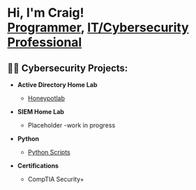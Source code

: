 <h1>Hi, I'm Craig! <br/><a href="https://github.com/Oct0thorp3">Programmer</a>, <a href="https://www.linkedin.com/in/craig-kovalcheck//">IT/Cybersecurity Professional</a>

<h2>👨‍💻 Cybersecurity Projects:</h2>

- <b>Active Directory Home Lab</b>
  - [Honeypotlab](https://github.com/Oct0thorp3/Write-Ups/blob/main/Honeypotlab.pdf)

- <b>SIEM Home Lab</b>
  - Placeholder -work in progress


- <b>Python</b>
  - [Python Scripts](https://github.com/Oct0thorp3/Python-scripts)

- <b>Certifications</b>
  - CompTIA Security+


<!--<h2> 🤳 Connect with me:</h2>


#[<img align="left" alt="craig-kovalcheck| LinkedIn" width="22px" src="https://cdn.jsdelivr.net/npm/simple-icons@v3/icons/linkedin.svg" />][linkedin]



#[linkedin]: https://linkedin.com/in/joshmadakor >

<!--
**Oct0thorp3/Oct0thorp3** is a ✨ _special_ ✨ repository because its `README.md` (this file) appears on your GitHub profile.

Here are some ideas to get you started:

- 🔭 I’m currently working on ...
- 🌱 I’m currently learning ...
- 👯 I’m looking to collaborate on ...
- 🤔 I’m looking for help with ...
- 💬 Ask me about ...
- 📫 How to reach me: ...
- 😄 Pronouns: ...
- ⚡ Fun fact: ...
-->

